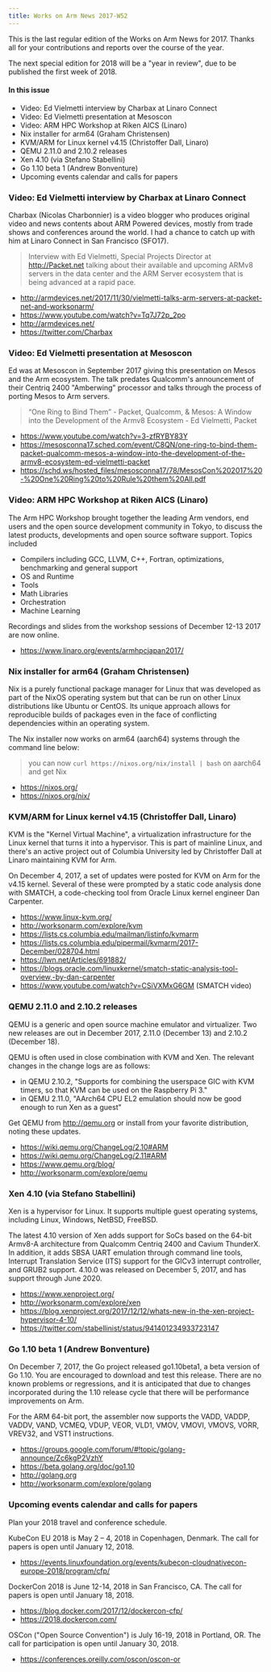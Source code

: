```yaml
---
title: Works on Arm News 2017-W52
---
```


This is the last regular edition of the Works on Arm News
for 2017. Thanks all for your contributions and reports
over the course of the year.

The next special edition for 2018 will be a "year in review",
due to be published the first week of 2018.

#### In this issue

* Video: Ed Vielmetti interview by Charbax at Linaro Connect
* Video: Ed Vielmetti presentation at Mesoscon
* Video: ARM HPC Workshop at Riken AICS (Linaro)
* Nix installer for arm64 (Graham Christensen)
* KVM/ARM for Linux kernel v4.15 (Christoffer Dall, Linaro)
* QEMU 2.11.0 and 2.10.2 releases
* Xen 4.10 (via Stefano Stabellini)
* Go 1.10 beta 1 (Andrew Bonventure)
* Upcoming events calendar and calls for papers

### Video: Ed Vielmetti interview by Charbax at Linaro Connect

Charbax (Nicolas Charbonnier) is a video blogger who produces
original video and news contents about ARM Powered devices, mostly
from trade shows and conferences around the world. I had
a chance to catch up with him at Linaro Connect in San Francisco
(SFO17).

> Interview with Ed Vielmetti, Special Projects Director at
http://Packet.net talking about their available and upcoming ARMv8
servers in the data center and the ARM Server ecosystem that is
being advanced at a rapid pace.

* http://armdevices.net/2017/11/30/vielmetti-talks-arm-servers-at-packet-net-and-worksonarm/
* https://www.youtube.com/watch?v=Tq7J72p_2po
* http://armdevices.net/
* https://twitter.com/Charbax

### Video: Ed Vielmetti presentation at Mesoscon

Ed was at Mesoscon in September 2017 giving this presentation
on Mesos and the Arm ecosystem. The talk predates Qualcomm's
announcement of their Centriq 2400 "Amberwing" processor and
talks through the process of porting Mesos to Arm servers.

> “One Ring to Bind Them” - Packet, Qualcomm, & Mesos: A Window
into the Development of the Armv8 Ecosystem - Ed Vielmetti, Packet

* https://www.youtube.com/watch?v=3-zfRYBY83Y
* https://mesosconna17.sched.com/event/C8QN/one-ring-to-bind-them-packet-qualcomm-mesos-a-window-into-the-development-of-the-armv8-ecosystem-ed-vielmetti-packet
* https://schd.ws/hosted_files/mesosconna17/78/MesosCon%202017%20-%20One%20Ring%20to%20Rule%20them%20All.pdf

### Video: ARM HPC Workshop at Riken AICS (Linaro)

The Arm HPC Workshop brought together the leading Arm vendors,
end users and the open source development community in Tokyo, to
discuss the latest products, developments and open source software
support. Topics included

* Compilers including GCC, LLVM, C++, Fortran, optimizations, benchmarking and general support
* OS and Runtime
* Tools
* Math Libraries
* Orchestration
* Machine Learning

Recordings and slides from the workshop sessions of December 12-13 2017
are now online.

* https://www.linaro.org/events/armhpcjapan2017/

### Nix installer for arm64 (Graham Christensen)

Nix is a purely functional package manager for Linux that was developed
as part of the NixOS operating system but that can be
run on other Linux distributions like Ubuntu or CentOS.
Its unique approach allows for reproducible builds of
packages even in the face of conflicting dependencies
within an operating system.

The Nix installer now works on arm64 (aarch64) systems
through the command line below:

> you can now `curl https://nixos.org/nix/install | bash` on aarch64 and get Nix

* https://nixos.org/
* https://nixos.org/nix/

### KVM/ARM for Linux kernel v4.15 (Christoffer Dall, Linaro)

KVM is the "Kernel Virtual Machine", a virtualization infrastructure
for the Linux kernel that turns it into a hypervisor. This is part
of mainline Linux, and there's an active project out of Columbia 
University led by Christoffer Dall at Linaro maintaining KVM for
Arm.

On December 4, 2017, a set of updates were posted for KVM on Arm
for the v4.15 kernel. Several of these were prompted by a static
code analysis done with SMATCH, a code-checking tool from Oracle
Linux kernel engineer Dan Carpenter.

* https://www.linux-kvm.org/
* http://worksonarm.com/explore/kvm
* https://lists.cs.columbia.edu/mailman/listinfo/kvmarm
* https://lists.cs.columbia.edu/pipermail/kvmarm/2017-December/028704.html
* https://lwn.net/Articles/691882/
* https://blogs.oracle.com/linuxkernel/smatch-static-analysis-tool-overview,-by-dan-carpenter
* https://www.youtube.com/watch?v=CSiVXMxG6GM (SMATCH video)

### QEMU 2.11.0 and 2.10.2 releases

QEMU is a generic and open source machine emulator and virtualizer.
Two new releases are out in December 2017, 2.11.0 (December 13) and
2.10.2 (December 18).

QEMU is often used in close combination with KVM and Xen. The relevant
changes in the change logs are as follows:

* in QEMU 2.10.2, "Supports for combining the userspace GIC with KVM timers, so that KVM can be used on the Raspberry Pi 3."
* in QEMU 2.11.0, "AArch64 CPU EL2 emulation should now be good enough to run Xen as a guest"

Get QEMU from http://qemu.org or install from your
favorite distribution, noting these updates.

* https://wiki.qemu.org/ChangeLog/2.10#ARM
* https://wiki.qemu.org/ChangeLog/2.11#ARM
* https://www.qemu.org/blog/
* http://worksonarm.com/explore/qemu

### Xen 4.10 (via Stefano Stabellini)

Xen is a hypervisor for Linux. It supports 
multiple guest operating systems, including Linux, Windows, NetBSD, FreeBSD.

The latest 4.10 version of Xen adds support for SoCs based on the
64-bit Armv8-A architecture from Qualcomm Centriq 2400 and Cavium
ThunderX. In addition, it adds SBSA UART emulation through command
line tools, Interrupt Translation Service (ITS) support for the
GICv3 interrupt controller, and GRUB2 support. 4.10.0 was released
on December 5, 2017, and has support through June 2020.

* https://www.xenproject.org/
* http://worksonarm.com/explore/xen
* https://blog.xenproject.org/2017/12/12/whats-new-in-the-xen-project-hypervisor-4-10/
* https://twitter.com/stabellinist/status/941401234933723147

### Go 1.10 beta 1 (Andrew Bonventure)

On December 7, 2017, the Go project released go1.10beta1, a
beta version of Go 1.10. You are encouraged to download and
test this release. There are no known problems or regressions,
and it is anticipated that due to changes incorporated during
the 1.10 release cycle that there will be performance improvements
on Arm.

For the ARM 64-bit port, the assembler now supports the VADD, VADDP,
VADDV, VAND, VCMEQ, VDUP, VEOR, VLD1, VMOV, VMOVI, VMOVS, VORR,
VREV32, and VST1 instructions.

* https://groups.google.com/forum/#!topic/golang-announce/Zc6kgP2VzhY
* https://beta.golang.org/doc/go1.10
* http://golang.org
* http://worksonarm.com/explore/golang

### Upcoming events calendar and calls for papers

Plan your 2018 travel and conference schedule.

KubeCon EU 2018 is May 2 – 4, 2018 in Copenhagen, Denmark.
The call for papers is open until January 12, 2018.

* https://events.linuxfoundation.org/events/kubecon-cloudnativecon-europe-2018/program/cfp/

DockerCon 2018 is June 12-14, 2018 in San Francisco, CA. 
The call for papers is open until January 18, 2018.

* https://blog.docker.com/2017/12/dockercon-cfp/
* https://2018.dockercon.com/

OSCon ("Open Source Convention") is July 16-19, 2018 in Portland, OR.
The call for participation is open until January 30, 2018.

* https://conferences.oreilly.com/oscon/oscon-or

